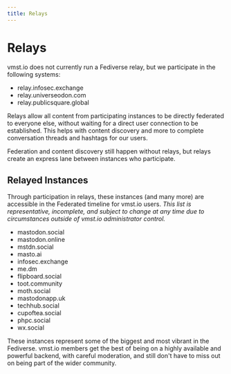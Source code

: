 ```yaml
---
title: Relays
---
```


# Relays

vmst.io does not currently run a Fediverse relay, but we participate in the following systems:

- relay.infosec.exchange
- relay.universeodon.com
- relay.publicsquare.global

Relays allow all content from participating instances to be directly federated to everyone else, without waiting for a direct user connection to be established.
This helps with content discovery and more to complete conversation threads and hashtags for our users.

Federation and content discovery still happen without relays, but relays create an express lane between instances who participate.

## Relayed Instances

Through participation in relays, these instances (and many more) are accessible in the Federated timeline for vmst.io users.
_This list is representative, incomplete, and subject to change at any time due to circumstances outside of vmst.io administrator control._

- mastodon.social
- mastodon.online
- mstdn.social
- masto.ai
- infosec.exchange
- me.dm
- flipboard.social
- toot.community
- moth.social
- mastodonapp.uk
- techhub.social
- cupoftea.social
- phpc.social
- wx.social

These instances represent some of the biggest and most vibrant in the Fediverse.
vmst.io members get the best of being on a highly available and powerful backend, with careful moderation, and still don't have to miss out on being part of the wider community.

